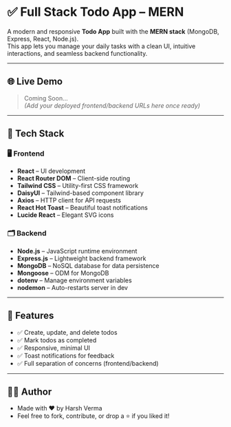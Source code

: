 # ✅ Full Stack Todo App – MERN

A modern and responsive **Todo App** built with the **MERN stack** (MongoDB, Express, React, Node.js).  
This app lets you manage your daily tasks with a clean UI, intuitive interactions, and seamless backend functionality.

---

## 🌐 Live Demo

> Coming Soon...  
> _(Add your deployed frontend/backend URLs here once ready)_

---

## 🧱 Tech Stack

### 🖥️ Frontend

- **React** – UI development
- **React Router DOM** – Client-side routing
- **Tailwind CSS** – Utility-first CSS framework
- **DaisyUI** – Tailwind-based component library
- **Axios** – HTTP client for API requests
- **React Hot Toast** – Beautiful toast notifications
- **Lucide React** – Elegant SVG icons

### 🗂️ Backend

- **Node.js** – JavaScript runtime environment
- **Express.js** – Lightweight backend framework
- **MongoDB** – NoSQL database for data persistence
- **Mongoose** – ODM for MongoDB
- **dotenv** – Manage environment variables
- **nodemon** – Auto-restarts server in dev

---

## 🧠 Features

- ✅ Create, update, and delete todos
- ✅ Mark todos as completed
- ✅ Responsive, minimal UI
- ✅ Toast notifications for feedback
- ✅ Full separation of concerns (frontend/backend)

---
## 🙋‍♂️ Author
- Made with ❤️ by Harsh Verma
- Feel free to fork, contribute, or drop a ⭐ if you liked it!

